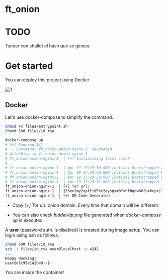 # ft_onion

# TODO

Tunear con shallot el hash que se genera


# Get started
You can deploy this project using Docker


![1](img/demo.gif)

## Docker

Let's use docker-compose to simplify the command.

```bash
chmod +x files/entrypoint.sh
chmod 600 files/id_rsa
```

```bash
docker-compose up
# [+] Running 1/1
#  - Container ft_onion-onion-nginx-1  Recreated                                                                                         0.2s 
# Attaching to ft_onion-onion-nginx-1
# ft_onion-onion-nginx-1  | [+] Initializing local clock
# ...
# ft_onion-onion-nginx-1  | Apr 19 17:29:50.000 [notice] Bootstrapped 75% (enough_dirinfo): Loaded enough directory info to build circuits
# ft_onion-onion-nginx-1  | Apr 19 17:29:50.000 [notice] Bootstrapped 90% (ap_handshake_done): Handshake finished with a relay to build circuits
# ft_onion-onion-nginx-1  | Apr 19 17:29:50.000 [notice] Bootstrapped 95% (circuit_create): Establishing a Tor circuit
# ft_onion-onion-nginx-1  | Apr 19 17:29:51.000 [notice] Bootstrapped 100% (done): Done
ft_onion-onion-nginx-1  | [+] Tor url:
ft_onion-onion-nginx-1  | j55eu2my2xpffid5bc2eysgvm3fxhfhqdw662bx6opxjli5svqx7fbad.onion
ft_onion-onion-nginx-1  | [+] QR Code Generated
```

* Copy *[+] Tor url:* onion domain. Every time that domain will be different.

* You can also check *hidden/qr.png* file generated when *docker-compose up* is executed.

A **user** (password auth. is disabled) is created during image setup. You can login using ssh as follows.

```bash
chmod 600 files/id_rsa
ssh -i files/id_rsa user@localhost -p 4242
...
Happy Hacking!
user@c1c95e1a2b49:~$
```

You are inside the container!

